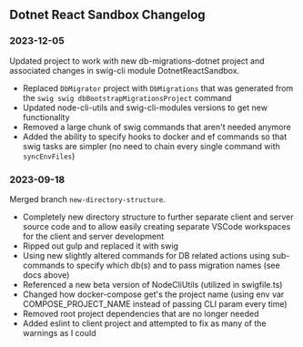 ## Dotnet React Sandbox Changelog

### 2023-12-05

Updated project to work with new db-migrations-dotnet project and associated changes in swig-cli module DotnetReactSandbox.

- Replaced `DbMigrator` project with `DbMigrations` that was generated from the `swig swig dbBootstrapMigrationsProject` command
- Updated node-cli-utils and swig-cli-modules versions to get new functionality
- Removed a large chunk of swig commands that aren't needed anymore
- Added the ability to specify hooks to docker and ef commands so that swig tasks are simpler (no need to chain every single command with `syncEnvFiles`)

### 2023-09-18

Merged branch `new-directory-structure`.

- Completely new directory structure to further separate client and server source code and to allow easily creating separate VSCode workspaces for the client and server development
- Ripped out gulp and replaced it with swig
- Using new slightly altered commands for DB related actions using sub-commands to specify which db(s) and to pass migration names (see docs above)
- Referenced a new beta version of NodeCliUtils (utilized in swigfile.ts)
- Changed how docker-compose get's the project name (using env var COMPOSE_PROJECT_NAME instead of passing CLI param every time)
- Removed root project dependencies that are no longer needed
- Added eslint to client project and attempted to fix as many of the warnings as I could
